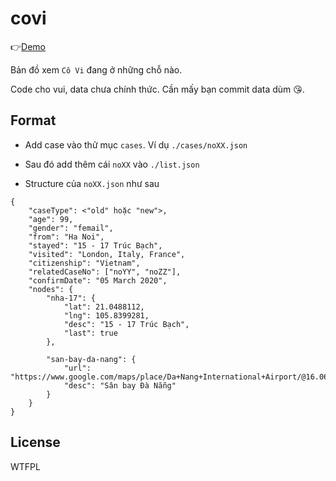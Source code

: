 # covi

👉[Demo](https://trichimtrich.github.io/covi/)

Bản đồ xem `Cô Vi` đang ở những chỗ nào.

Code cho vui, data chưa chính thức. Cần mấy bạn commit data dùm 😘.

## Format

- Add case vào thử mục `cases`. Ví dụ `./cases/noXX.json`

- Sau đó add thêm cái `noXX` vào `./list.json`

- Structure của `noXX.json` như sau

```
{
    "caseType": <"old" hoặc "new">,
    "age": 99,
    "gender": "femail",
    "from": "Ha Noi",
    "stayed": "15 - 17 Trúc Bạch",
    "visited": "London, Italy, France",
    "citizenship": "Vietnam",
    "relatedCaseNo": ["noYY", "noZZ"],
    "confirmDate": "05 March 2020",
    "nodes": {
        "nha-17": {
            "lat": 21.0488112,
            "lng": 105.8399281,
            "desc": "15 - 17 Trúc Bạch",
            "last": true
        },

        "san-bay-da-nang": {
            "url": "https://www.google.com/maps/place/Da+Nang+International+Airport/@16.0632712,108.2280497,17z/data=!4m5!3m4!1s0x314219a273df52d1:0xb203f9fca295071a!8m2!3d16.0563276!4d108.2008338",
            "desc": "Sân bay Đà Nẵng"
        }
    }
}
```

## License

<a href="http://www.wtfpl.net/"><img
       src="http://www.wtfpl.net/wp-content/uploads/2012/12/wtfpl-badge-4.png"
       width="80" height="15" alt="WTFPL" /></a>